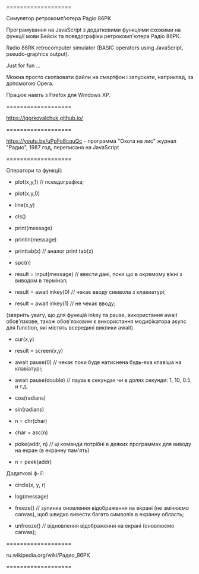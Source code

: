 
===================

Симулятор ретрокомп'ютера Радіо 86РК

Програмування на JavaScript з додатковими функціями схожими на функції мови Бейсік та псевдографіки ретрокомп'ютера Радіо 86РК.

Radio 86RK retrocomputer simulator (BASIC operators using JavaScript, pseudo-graphics output).

Just for fun ...

Можна просто скопіювати файли на смартфон і запускати, наприклад, за допомогою Opera.

Працює навіть з Firefox для Windows XP.

===================

https://igorkovalchuk.github.io/

===================

https://youtu.be/uPpFo8cquQc - программа "Охота на лис" журнал "Радио", 1987 год, переписана на JavaScript

===================

Оператори та функції:

* plot(x,y,1) // псевдографіка;
* plot(x,y,0)
* line(x,y)

* cls()

* print(message)
* println(message)
* printtab(x) // аналог print tab(x)

* spc(n)

* result = input(message) // ввести дані, поки що в окремому вікні з виводом в термінал;

* result = await inkey(0) // чекає вводу символа з клавиатурі;
* result = await inkey(1) // не чекає вводу;

(зверніть увагу, що для функцій inkey та pause, використання await обов'язкове, також обов'язковим є використання модифікатора async для function, які містять всередині виклики await)

* cur(x,y)
* result = screen(x,y)

* await pause(0) // чекає поки буде натиснена будь-яка клавіша на клавіатурі;
* await pause(double) // пауза в секундах чи в долях секунди: 1, 10, 0.5, и т.д.

* cos(radians)
* sin(radians)

* n = chr(char)
* char = asc(n)

* poke(addr, n) // ці команди потрібні в деяких программах для виводу на екран (в екранну пам'ять)
* n = peek(addr)

Додаткові ф-ії:

* circle(x, y, r)
* log(message)

* freeze() // зупинка оновлення відображення на екрані (не змінюємо canvas), щоб швидко вивести багато символів в екранну область;
* unfreeze() // відновлення відображення на екрані (оновлюємо canvas);

===================

ru.wikipedia.org/wiki/Радио_86РК

===================

